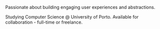 Passionate about building engaging user experiences and abstractions.

Studying Computer Science @ University of Porto.
Available for collaboration - full-time or freelance.
